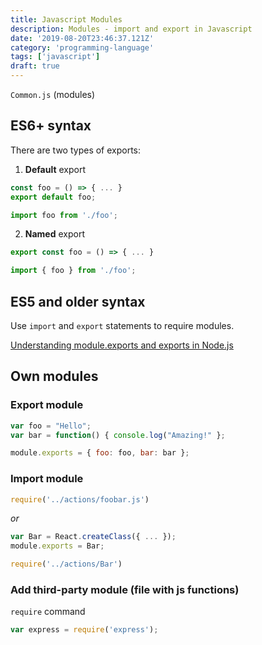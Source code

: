 ```yaml
---
title: Javascript Modules
description: Modules - import and export in Javascript
date: '2019-08-20T23:46:37.121Z'
category: 'programming-language'
tags: ['javascript']
draft: true
---
```


`Common.js` (modules)

## ES6+ syntax

There are two types of exports:

1. **Default** export

  ```js
  const foo = () => { ... }
  export default foo;
  ```

  ```js
  import foo from './foo';
  ```

2. **Named** export

  ```js
  export const foo = () => { ... }
  ```

  ```js
  import { foo } from './foo';
  ```

## ES5 and older syntax

Use `import` and `export` statements to require modules.

[Understanding module.exports and exports in Node.js](http://www.sitepoint.com/understanding-module-exports-exports-node-js/)

## Own modules

### Export module

```js
var foo = "Hello";
var bar = function() { console.log("Amazing!" };

module.exports = { foo: foo, bar: bar };
```

### Import module

```js
require('../actions/foobar.js')
```

_or_

```js
var Bar = React.createClass({ ... });
module.exports = Bar;
```

```js
require('../actions/Bar')
```

### Add third-party module (file with js functions)

`require` command

```js
var express = require('express');
```